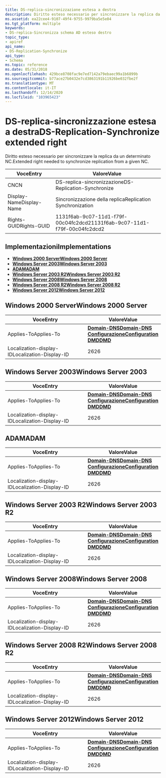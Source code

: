 ```yaml
---
title: DS-replica-sincronizzazione estesa a destra
description: Diritto esteso necessario per sincronizzare la replica da un determinato NC.
ms.assetid: ea22cee4-9107-49f4-9755-9979ba5e5e04
ms.tgt_platform: multiple
keywords:
- DS-replica-Sincronizza schema AD esteso destro
topic_type:
- apiref
api_name:
- DS-Replication-Synchronize
api_type:
- Schema
ms.topic: reference
ms.date: 05/31/2018
ms.openlocfilehash: 429bce8708fac9e7ed7142a79ebaec99a1b6899b
ms.sourcegitcommit: b77ace27b0432e7cd3863191b11926be032fbe2f
ms.translationtype: MT
ms.contentlocale: it-IT
ms.lasthandoff: 12/14/2020
ms.locfileid: "103965423"
---
```

# <a name="ds-replication-synchronize-extended-right"></a><span data-ttu-id="6834c-104">DS-replica-sincronizzazione estesa a destra</span><span class="sxs-lookup"><span data-stu-id="6834c-104">DS-Replication-Synchronize extended right</span></span>

<span data-ttu-id="6834c-105">Diritto esteso necessario per sincronizzare la replica da un determinato NC.</span><span class="sxs-lookup"><span data-stu-id="6834c-105">Extended right needed to synchronize replication from a given NC.</span></span>



| <span data-ttu-id="6834c-106">Voce</span><span class="sxs-lookup"><span data-stu-id="6834c-106">Entry</span></span> | <span data-ttu-id="6834c-107">Valore</span><span class="sxs-lookup"><span data-stu-id="6834c-107">Value</span></span> |
|--------------|--------------------------------------|
| <span data-ttu-id="6834c-108">CN</span><span class="sxs-lookup"><span data-stu-id="6834c-108">CN</span></span>           | <span data-ttu-id="6834c-109">DS-replica-sincronizzazione</span><span class="sxs-lookup"><span data-stu-id="6834c-109">DS-Replication-Synchronize</span></span>           |
| <span data-ttu-id="6834c-110">Display-Name</span><span class="sxs-lookup"><span data-stu-id="6834c-110">Display-Name</span></span> | <span data-ttu-id="6834c-111">Sincronizzazione della replica</span><span class="sxs-lookup"><span data-stu-id="6834c-111">Replication Synchronization</span></span>          |
| <span data-ttu-id="6834c-112">Rights-GUID</span><span class="sxs-lookup"><span data-stu-id="6834c-112">Rights-GUID</span></span>  | <span data-ttu-id="6834c-113">1131f6ab-9c07-11d1-f79f-00c04fc2dcd2</span><span class="sxs-lookup"><span data-stu-id="6834c-113">1131f6ab-9c07-11d1-f79f-00c04fc2dcd2</span></span> |



## <a name="implementations"></a><span data-ttu-id="6834c-114">Implementazioni</span><span class="sxs-lookup"><span data-stu-id="6834c-114">Implementations</span></span>

-   [<span data-ttu-id="6834c-115">**Windows 2000 Server**</span><span class="sxs-lookup"><span data-stu-id="6834c-115">**Windows 2000 Server**</span></span>](#windows-2000-server)
-   [<span data-ttu-id="6834c-116">**Windows Server 2003**</span><span class="sxs-lookup"><span data-stu-id="6834c-116">**Windows Server 2003**</span></span>](#windows-server-2003)
-   [<span data-ttu-id="6834c-117">**ADAM**</span><span class="sxs-lookup"><span data-stu-id="6834c-117">**ADAM**</span></span>](#adam)
-   [<span data-ttu-id="6834c-118">**Windows Server 2003 R2**</span><span class="sxs-lookup"><span data-stu-id="6834c-118">**Windows Server 2003 R2**</span></span>](#windows-server-2003-r2)
-   [<span data-ttu-id="6834c-119">**Windows Server 2008**</span><span class="sxs-lookup"><span data-stu-id="6834c-119">**Windows Server 2008**</span></span>](#windows-server-2008)
-   [<span data-ttu-id="6834c-120">**Windows Server 2008 R2**</span><span class="sxs-lookup"><span data-stu-id="6834c-120">**Windows Server 2008 R2**</span></span>](#windows-server-2008-r2)
-   [<span data-ttu-id="6834c-121">**Windows Server 2012**</span><span class="sxs-lookup"><span data-stu-id="6834c-121">**Windows Server 2012**</span></span>](#windows-server-2012)

## <a name="windows-2000-server"></a><span data-ttu-id="6834c-122">Windows 2000 Server</span><span class="sxs-lookup"><span data-stu-id="6834c-122">Windows 2000 Server</span></span>



| <span data-ttu-id="6834c-123">Voce</span><span class="sxs-lookup"><span data-stu-id="6834c-123">Entry</span></span> | <span data-ttu-id="6834c-124">Valore</span><span class="sxs-lookup"><span data-stu-id="6834c-124">Value</span></span> |
|-------------------------|----------------------------------------------------------------------------------------------------------------------------------|
| <span data-ttu-id="6834c-125">Applies-To</span><span class="sxs-lookup"><span data-stu-id="6834c-125">Applies-To</span></span>              | [<span data-ttu-id="6834c-126">**Domain-DNS**</span><span class="sxs-lookup"><span data-stu-id="6834c-126">**Domain-DNS**</span></span>](c-domaindns.md)<br/> [<span data-ttu-id="6834c-127">**Configurazione**</span><span class="sxs-lookup"><span data-stu-id="6834c-127">**Configuration**</span></span>](c-configuration.md)<br/> [<span data-ttu-id="6834c-128">**DMD**</span><span class="sxs-lookup"><span data-stu-id="6834c-128">**DMD**</span></span>](c-dmd.md)<br/> |
| <span data-ttu-id="6834c-129">Localization-display-ID</span><span class="sxs-lookup"><span data-stu-id="6834c-129">Localization-Display-ID</span></span> | <span data-ttu-id="6834c-130">26</span><span class="sxs-lookup"><span data-stu-id="6834c-130">26</span></span>                                                                                                                               |



## <a name="windows-server-2003"></a><span data-ttu-id="6834c-131">Windows Server 2003</span><span class="sxs-lookup"><span data-stu-id="6834c-131">Windows Server 2003</span></span>



| <span data-ttu-id="6834c-132">Voce</span><span class="sxs-lookup"><span data-stu-id="6834c-132">Entry</span></span> | <span data-ttu-id="6834c-133">Valore</span><span class="sxs-lookup"><span data-stu-id="6834c-133">Value</span></span> |
|-------------------------|----------------------------------------------------------------------------------------------------------------------------------|
| <span data-ttu-id="6834c-134">Applies-To</span><span class="sxs-lookup"><span data-stu-id="6834c-134">Applies-To</span></span>              | [<span data-ttu-id="6834c-135">**Domain-DNS**</span><span class="sxs-lookup"><span data-stu-id="6834c-135">**Domain-DNS**</span></span>](c-domaindns.md)<br/> [<span data-ttu-id="6834c-136">**Configurazione**</span><span class="sxs-lookup"><span data-stu-id="6834c-136">**Configuration**</span></span>](c-configuration.md)<br/> [<span data-ttu-id="6834c-137">**DMD**</span><span class="sxs-lookup"><span data-stu-id="6834c-137">**DMD**</span></span>](c-dmd.md)<br/> |
| <span data-ttu-id="6834c-138">Localization-display-ID</span><span class="sxs-lookup"><span data-stu-id="6834c-138">Localization-Display-ID</span></span> | <span data-ttu-id="6834c-139">26</span><span class="sxs-lookup"><span data-stu-id="6834c-139">26</span></span>                                                                                                                               |



## <a name="adam"></a><span data-ttu-id="6834c-140">ADAM</span><span class="sxs-lookup"><span data-stu-id="6834c-140">ADAM</span></span>



| <span data-ttu-id="6834c-141">Voce</span><span class="sxs-lookup"><span data-stu-id="6834c-141">Entry</span></span> | <span data-ttu-id="6834c-142">Valore</span><span class="sxs-lookup"><span data-stu-id="6834c-142">Value</span></span> |
|-------------------------|----------------------------------------------------------------------------------------------------------------------------------|
| <span data-ttu-id="6834c-143">Applies-To</span><span class="sxs-lookup"><span data-stu-id="6834c-143">Applies-To</span></span>              | [<span data-ttu-id="6834c-144">**Domain-DNS**</span><span class="sxs-lookup"><span data-stu-id="6834c-144">**Domain-DNS**</span></span>](c-domaindns.md)<br/> [<span data-ttu-id="6834c-145">**Configurazione**</span><span class="sxs-lookup"><span data-stu-id="6834c-145">**Configuration**</span></span>](c-configuration.md)<br/> [<span data-ttu-id="6834c-146">**DMD**</span><span class="sxs-lookup"><span data-stu-id="6834c-146">**DMD**</span></span>](c-dmd.md)<br/> |
| <span data-ttu-id="6834c-147">Localization-display-ID</span><span class="sxs-lookup"><span data-stu-id="6834c-147">Localization-Display-ID</span></span> | <span data-ttu-id="6834c-148">26</span><span class="sxs-lookup"><span data-stu-id="6834c-148">26</span></span>                                                                                                                               |



## <a name="windows-server-2003-r2"></a><span data-ttu-id="6834c-149">Windows Server 2003 R2</span><span class="sxs-lookup"><span data-stu-id="6834c-149">Windows Server 2003 R2</span></span>



| <span data-ttu-id="6834c-150">Voce</span><span class="sxs-lookup"><span data-stu-id="6834c-150">Entry</span></span> | <span data-ttu-id="6834c-151">Valore</span><span class="sxs-lookup"><span data-stu-id="6834c-151">Value</span></span> |
|-------------------------|----------------------------------------------------------------------------------------------------------------------------------|
| <span data-ttu-id="6834c-152">Applies-To</span><span class="sxs-lookup"><span data-stu-id="6834c-152">Applies-To</span></span>              | [<span data-ttu-id="6834c-153">**Domain-DNS**</span><span class="sxs-lookup"><span data-stu-id="6834c-153">**Domain-DNS**</span></span>](c-domaindns.md)<br/> [<span data-ttu-id="6834c-154">**Configurazione**</span><span class="sxs-lookup"><span data-stu-id="6834c-154">**Configuration**</span></span>](c-configuration.md)<br/> [<span data-ttu-id="6834c-155">**DMD**</span><span class="sxs-lookup"><span data-stu-id="6834c-155">**DMD**</span></span>](c-dmd.md)<br/> |
| <span data-ttu-id="6834c-156">Localization-display-ID</span><span class="sxs-lookup"><span data-stu-id="6834c-156">Localization-Display-ID</span></span> | <span data-ttu-id="6834c-157">26</span><span class="sxs-lookup"><span data-stu-id="6834c-157">26</span></span>                                                                                                                               |



## <a name="windows-server-2008"></a><span data-ttu-id="6834c-158">Windows Server 2008</span><span class="sxs-lookup"><span data-stu-id="6834c-158">Windows Server 2008</span></span>



| <span data-ttu-id="6834c-159">Voce</span><span class="sxs-lookup"><span data-stu-id="6834c-159">Entry</span></span> | <span data-ttu-id="6834c-160">Valore</span><span class="sxs-lookup"><span data-stu-id="6834c-160">Value</span></span> |
|-------------------------|----------------------------------------------------------------------------------------------------------------------------------|
| <span data-ttu-id="6834c-161">Applies-To</span><span class="sxs-lookup"><span data-stu-id="6834c-161">Applies-To</span></span>              | [<span data-ttu-id="6834c-162">**Domain-DNS**</span><span class="sxs-lookup"><span data-stu-id="6834c-162">**Domain-DNS**</span></span>](c-domaindns.md)<br/> [<span data-ttu-id="6834c-163">**Configurazione**</span><span class="sxs-lookup"><span data-stu-id="6834c-163">**Configuration**</span></span>](c-configuration.md)<br/> [<span data-ttu-id="6834c-164">**DMD**</span><span class="sxs-lookup"><span data-stu-id="6834c-164">**DMD**</span></span>](c-dmd.md)<br/> |
| <span data-ttu-id="6834c-165">Localization-display-ID</span><span class="sxs-lookup"><span data-stu-id="6834c-165">Localization-Display-ID</span></span> | <span data-ttu-id="6834c-166">26</span><span class="sxs-lookup"><span data-stu-id="6834c-166">26</span></span>                                                                                                                               |



## <a name="windows-server-2008-r2"></a><span data-ttu-id="6834c-167">Windows Server 2008 R2</span><span class="sxs-lookup"><span data-stu-id="6834c-167">Windows Server 2008 R2</span></span>



| <span data-ttu-id="6834c-168">Voce</span><span class="sxs-lookup"><span data-stu-id="6834c-168">Entry</span></span> | <span data-ttu-id="6834c-169">Valore</span><span class="sxs-lookup"><span data-stu-id="6834c-169">Value</span></span> |
|-------------------------|----------------------------------------------------------------------------------------------------------------------------------|
| <span data-ttu-id="6834c-170">Applies-To</span><span class="sxs-lookup"><span data-stu-id="6834c-170">Applies-To</span></span>              | [<span data-ttu-id="6834c-171">**Domain-DNS**</span><span class="sxs-lookup"><span data-stu-id="6834c-171">**Domain-DNS**</span></span>](c-domaindns.md)<br/> [<span data-ttu-id="6834c-172">**Configurazione**</span><span class="sxs-lookup"><span data-stu-id="6834c-172">**Configuration**</span></span>](c-configuration.md)<br/> [<span data-ttu-id="6834c-173">**DMD**</span><span class="sxs-lookup"><span data-stu-id="6834c-173">**DMD**</span></span>](c-dmd.md)<br/> |
| <span data-ttu-id="6834c-174">Localization-display-ID</span><span class="sxs-lookup"><span data-stu-id="6834c-174">Localization-Display-ID</span></span> | <span data-ttu-id="6834c-175">26</span><span class="sxs-lookup"><span data-stu-id="6834c-175">26</span></span>                                                                                                                               |



## <a name="windows-server-2012"></a><span data-ttu-id="6834c-176">Windows Server 2012</span><span class="sxs-lookup"><span data-stu-id="6834c-176">Windows Server 2012</span></span>



| <span data-ttu-id="6834c-177">Voce</span><span class="sxs-lookup"><span data-stu-id="6834c-177">Entry</span></span> | <span data-ttu-id="6834c-178">Valore</span><span class="sxs-lookup"><span data-stu-id="6834c-178">Value</span></span> |
|-------------------------|----------------------------------------------------------------------------------------------------------------------------------|
| <span data-ttu-id="6834c-179">Applies-To</span><span class="sxs-lookup"><span data-stu-id="6834c-179">Applies-To</span></span>              | [<span data-ttu-id="6834c-180">**Domain-DNS**</span><span class="sxs-lookup"><span data-stu-id="6834c-180">**Domain-DNS**</span></span>](c-domaindns.md)<br/> [<span data-ttu-id="6834c-181">**Configurazione**</span><span class="sxs-lookup"><span data-stu-id="6834c-181">**Configuration**</span></span>](c-configuration.md)<br/> [<span data-ttu-id="6834c-182">**DMD**</span><span class="sxs-lookup"><span data-stu-id="6834c-182">**DMD**</span></span>](c-dmd.md)<br/> |
| <span data-ttu-id="6834c-183">Localization-display-ID</span><span class="sxs-lookup"><span data-stu-id="6834c-183">Localization-Display-ID</span></span> | <span data-ttu-id="6834c-184">26</span><span class="sxs-lookup"><span data-stu-id="6834c-184">26</span></span>                                                                                                                               |



 

 





